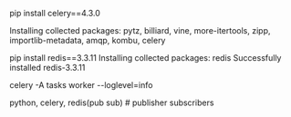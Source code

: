 pip install celery==4.3.0

Installing collected packages: pytz, billiard, vine, more-itertools, zipp, importlib-metadata, amqp, kombu, celery

pip install redis==3.3.11
Installing collected packages: redis
Successfully installed redis-3.3.11




celery -A tasks worker --loglevel=info


python, celery, redis(pub sub) # publisher subscribers


